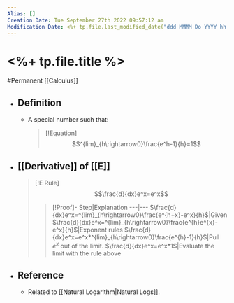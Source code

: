 ```yaml
---
Alias: []
Creation Date: Tue September 27th 2022 09:57:12 am 
Modification Date: <%+ tp.file.last_modified_date("ddd MMMM Do YYYY hh:mm:ss a") %>
---
```

# <%+ tp.file.title %>
#Permanent [[Calculus]]

- ## Definition
	- A special number such that:
	  > [!Equation]
	  > $$^{lim}_{h\rightarrow0}\frac{e^h-1}{h}=1$$
- ## [[Derivative]] of [[E]]
	> [!E Rule]
	> $$\frac{d}{dx}e^x=e^x$$
	> > [!Proof]-
	> > Step|Explanation
	> > ---|---
	> > $\frac{d}{dx}e^x=^{lim}_{h\rightarrow0}\frac{e^{h+x}-e^x}{h}$|Given
	> > $\frac{d}{dx}e^x=^{lim}_{h\rightarrow0}\frac{e^{h}e^{x}-e^x}{h}$|Exponent rules
	> > $\frac{d}{dx}e^x=e^x*^{lim}_{h\rightarrow0}\frac{e^{h}-1}{h}$|Pull $e^x$ out of the limit.
	> > $\frac{d}{dx}e^x=e^x*1$|Evaluate the limit with the rule above
- ## Reference
	- Related to [[Natural Logarithm|Natural Logs]].